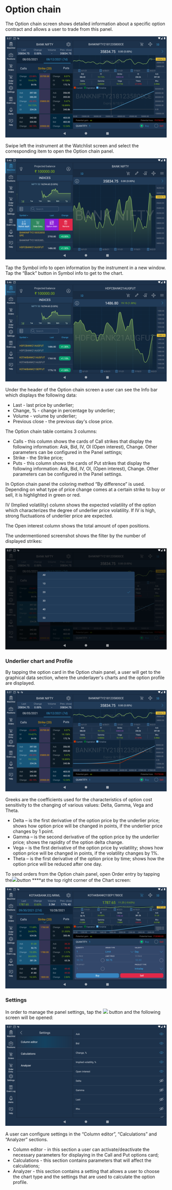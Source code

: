 # Option chain

The Option chain screen shows detailed information about a specific option contract and allows a user to trade from this panel. 

![](../../../.gitbook/assets/1%20%28163%29.png)

Swipe left the instrument at the Watchlist screen and select the corresponding item to open the Option chain panel.

![](../../../.gitbook/assets/2%20%28140%29.png)

Tap the Symbol info to open information by the instrument in a new window. Tap the “Back” button in Symbol info to get to the chart. 

![](../../../.gitbook/assets/3%20%28109%29.png)

Under the header of the Option chain screen a user can see the Info bar which displays the following data:

* Last - last price by underlier;
* Change, % - change in percentage by underlier;
* Volume - volume by underlier;
* Previous close - the previous day's close price.

The Option chain table contains 3 columns:

* Calls - this column shows the cards of Call strikes that display the following information: Ask, Bid, IV, OI \(Open interest\), Change. Other parameters can be configured in the Panel settings;
* Strike - the Strike price;
* Puts - this column shows the cards of Put strikes that display the following information: Ask, Bid, IV, OI, \(Open interest\), Change. Other parameters can be configured in the Panel settings.

In Option chain panel the coloring method “By difference” is used. Depending on what type of price change comes at a certain strike to buy or sell, it is highlighted in green or red.

IV \(Implied volatility\) column shows the expected volatility of the option which characterizes the degree of underlier price volatility. If IV is high, strong fluctuations of underlier price are expected.

The Open interest column shows the total amount of open positions.

The undermentioned screenshot shows the filter by the number of displayed strikes:

![](../../../.gitbook/assets/4%20%2875%29.png)

### Underlier chart and Profile

By tapping the option card in the Option chain panel, a user will get to the graphical data section, where the underlayer's charts and the option profile are displayed.

![](../../../.gitbook/assets/5%20%2862%29.png)

Greeks are the coefficients used for the characteristics of option cost sensitivity to the changing of various values: Delta, Gamma, Vega and Theta.

* Delta – is the first derivative of the option price by the underlier price; shows how option price will be changed in points, if the underlier price changes by 1 point.
* Gamma – is the second derivative of the option price by the underlier price; shows the rapidity of the option delta change.
* Vega – is the first derivative of the option price by volatility; shows how option price will be changed in points, if the volatility changes by 1%.
* Theta – is the first derivative of the option price by time; shows how the option price will be reduced after one day.

To send orders from the Option chain panel, open Order entry by tapping the![](../../../.gitbook/assets/1-kopiya%20%2811%29.png)button ****at the top right corner of the Chart screen:

![](../../../.gitbook/assets/screenshot_1630651571.png)

### **Settings**

In order to manage the panel settings, tap the ![](https://lh6.googleusercontent.com/FfyMDu4DsRh_HVfNrJInc_UOYq_Ux3ueqTeiQ2f_YbLqO_CbBSQibssvM0sdNmaC0oAoVOOmg9-HCe2Z9AA7MkJBwo2MO6sVAvRwiV4wsv6NgiP7KGwsKwhr079YmvJutglCa1MG) button and the following screen will be opened:

![](../../../.gitbook/assets/6%20%2847%29.png)

A user can configure settings in the “Column editor”, “Calculations” and “Analyzer” sections.

* Column editor - in this section a user can activate/deactivate the necessary parameters for displaying in the Call and Put options card;
* Calculations - this section contains parameters that will affect the calculations;
* Analyzer - this section contains a setting that allows a user to choose the chart type and the settings that are used to calculate the option profile.

